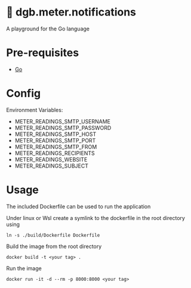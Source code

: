 # 🦊 dgb.meter.notifications

A playground for the Go language

# Pre-requisites

- [Go](https://go.dev/)

# Config

Environment Variables:

- METER_READINGS_SMTP_USERNAME
- METER_READINGS_SMTP_PASSWORD
- METER_READINGS_SMTP_HOST
- METER_READINGS_SMTP_PORT
- METER_READINGS_SMTP_FROM
- METER_READINGS_RECIPIENTS
- METER_READINGS_WEBSITE
- METER_READINGS_SUBJECT

# Usage

The included Dockerfile can be used to run the application

Under linux or Wsl create a symlink to the dockerfile in the root directory using

    ln -s ./build/Dockerfile Dockerfile

Build the image from the root directory

    docker build -t <your tag> .

Run the image

    docker run -it -d --rm -p 8000:8000 <your tag>
